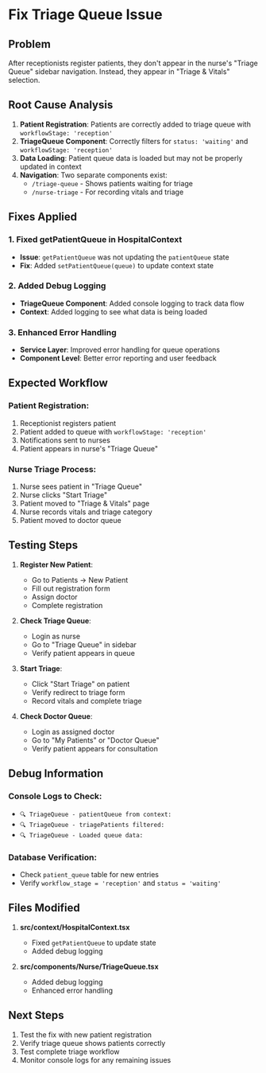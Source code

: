 # Fix Triage Queue Issue

## Problem
After receptionists register patients, they don't appear in the nurse's "Triage Queue" sidebar navigation. Instead, they appear in "Triage & Vitals" selection.

## Root Cause Analysis
1. **Patient Registration**: Patients are correctly added to triage queue with `workflowStage: 'reception'`
2. **TriageQueue Component**: Correctly filters for `status: 'waiting'` and `workflowStage: 'reception'`
3. **Data Loading**: Patient queue data is loaded but may not be properly updated in context
4. **Navigation**: Two separate components exist:
   - `/triage-queue` - Shows patients waiting for triage
   - `/nurse-triage` - For recording vitals and triage

## Fixes Applied

### 1. Fixed getPatientQueue in HospitalContext
- **Issue**: `getPatientQueue` was not updating the `patientQueue` state
- **Fix**: Added `setPatientQueue(queue)` to update context state

### 2. Added Debug Logging
- **TriageQueue Component**: Added console logging to track data flow
- **Context**: Added logging to see what data is being loaded

### 3. Enhanced Error Handling
- **Service Layer**: Improved error handling for queue operations
- **Component Level**: Better error reporting and user feedback

## Expected Workflow

### Patient Registration:
1. Receptionist registers patient
2. Patient added to queue with `workflowStage: 'reception'`
3. Notifications sent to nurses
4. Patient appears in nurse's "Triage Queue"

### Nurse Triage Process:
1. Nurse sees patient in "Triage Queue"
2. Nurse clicks "Start Triage"
3. Patient moved to "Triage & Vitals" page
4. Nurse records vitals and triage category
5. Patient moved to doctor queue

## Testing Steps

1. **Register New Patient**:
   - Go to Patients → New Patient
   - Fill out registration form
   - Assign doctor
   - Complete registration

2. **Check Triage Queue**:
   - Login as nurse
   - Go to "Triage Queue" in sidebar
   - Verify patient appears in queue

3. **Start Triage**:
   - Click "Start Triage" on patient
   - Verify redirect to triage form
   - Record vitals and complete triage

4. **Check Doctor Queue**:
   - Login as assigned doctor
   - Go to "My Patients" or "Doctor Queue"
   - Verify patient appears for consultation

## Debug Information

### Console Logs to Check:
- `🔍 TriageQueue - patientQueue from context:`
- `🔍 TriageQueue - triagePatients filtered:`
- `🔍 TriageQueue - Loaded queue data:`

### Database Verification:
- Check `patient_queue` table for new entries
- Verify `workflow_stage = 'reception'` and `status = 'waiting'`

## Files Modified

1. **src/context/HospitalContext.tsx**
   - Fixed `getPatientQueue` to update state
   - Added debug logging

2. **src/components/Nurse/TriageQueue.tsx**
   - Added debug logging
   - Enhanced error handling

## Next Steps

1. Test the fix with new patient registration
2. Verify triage queue shows patients correctly
3. Test complete triage workflow
4. Monitor console logs for any remaining issues
